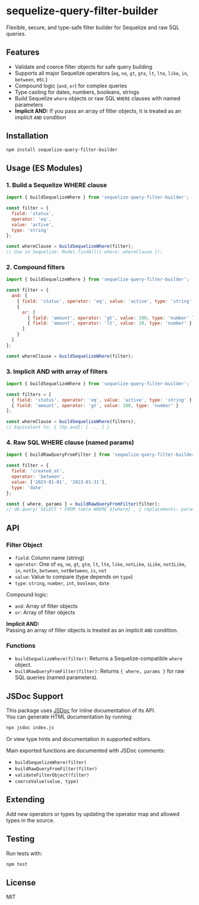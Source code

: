 # sequelize-query-filter-builder

Flexible, secure, and type-safe filter builder for Sequelize and raw SQL queries.

## Features

- Validate and coerce filter objects for safe query building
- Supports all major Sequelize operators (`eq`, `ne`, `gt`, `gte`, `lt`, `lte`, `like`, `in`, `between`, etc.)
- Compound logic (`and`, `or`) for complex queries
- Type casting for dates, numbers, booleans, strings
- Build Sequelize `where` objects or raw SQL `WHERE` clauses with named parameters
- **Implicit AND:** If you pass an array of filter objects, it is treated as an implicit `AND` condition

## Installation

```bash
npm install sequelize-query-filter-builder
```

## Usage (ES Modules)

### 1. Build a Sequelize WHERE clause

```javascript
import { buildSequelizeWhere } from 'sequelize-query-filter-builder';

const filter = {
  field: 'status',
  operator: 'eq',
  value: 'active',
  type: 'string'
};

const whereClause = buildSequelizeWhere(filter);
// Use in Sequelize: Model.findAll({ where: whereClause });
```

### 2. Compound filters

```javascript
import { buildSequelizeWhere } from 'sequelize-query-filter-builder';

const filter = {
  and: [
    { field: 'status', operator: 'eq', value: 'active', type: 'string' },
    {
      or: [
        { field: 'amount', operator: 'gt', value: 100, type: 'number' },
        { field: 'amount', operator: 'lt', value: 10, type: 'number' }
      ]
    }
  ]
};

const whereClause = buildSequelizeWhere(filter);
```

### 3. Implicit AND with array of filters

```javascript
import { buildSequelizeWhere } from 'sequelize-query-filter-builder';

const filters = [
  { field: 'status', operator: 'eq', value: 'active', type: 'string' },
  { field: 'amount', operator: 'gt', value: 100, type: 'number' }
];

const whereClause = buildSequelizeWhere(filters);
// Equivalent to: { [Op.and]: [ ... ] }
```

### 4. Raw SQL WHERE clause (named params)

```javascript
import { buildRawQueryFromFilter } from 'sequelize-query-filter-builder';

const filter = {
  field: 'created_at',
  operator: 'between',
  value: ['2023-01-01', '2023-01-31'],
  type: 'date'
};

const { where, params } = buildRawQueryFromFilter(filter);
// db.query(`SELECT * FROM table WHERE ${where}`, { replacements: params });
```

## API

### Filter Object

- `field`: Column name (string)
- `operator`: One of `eq`, `ne`, `gt`, `gte`, `lt`, `lte`, `like`, `notLike`, `iLike`, `notILike`, `in`, `notIn`, `between`, `notBetween`, `is`, `not`
- `value`: Value to compare (type depends on `type`)
- `type`: `string`, `number`, `int`, `boolean`, `date`

Compound logic:
- `and`: Array of filter objects
- `or`: Array of filter objects

**Implicit AND:**  
Passing an array of filter objects is treated as an implicit `AND` condition.

### Functions

- `buildSequelizeWhere(filter)`: Returns a Sequelize-compatible `where` object.
- `buildRawQueryFromFilter(filter)`: Returns `{ where, params }` for raw SQL queries (named parameters).

## JSDoc Support

This package uses [JSDoc](https://jsdoc.app/) for inline documentation of its API.  
You can generate HTML documentation by running:

```bash
npx jsdoc index.js
```

Or view type hints and documentation in supported editors.

Main exported functions are documented with JSDoc comments:
- `buildSequelizeWhere(filter)`
- `buildRawQueryFromFilter(filter)`
- `validateFilterObject(filter)`
- `coerceValue(value, type)`

## Extending

Add new operators or types by updating the operator map and allowed types in the source.

## Testing

Run tests with:

```bash
npm test
```

## License

MIT
